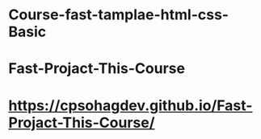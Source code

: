 ﻿# Course-fast-tamplae-html-css-Basic
# Fast-Projact-This-Course
# https://cpsohagdev.github.io/Fast-Projact-This-Course/
